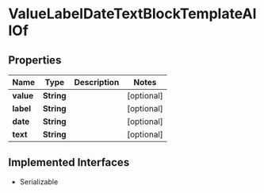 

# ValueLabelDateTextBlockTemplateAllOf


## Properties

Name | Type | Description | Notes
------------ | ------------- | ------------- | -------------
**value** | **String** |  |  [optional]
**label** | **String** |  |  [optional]
**date** | **String** |  |  [optional]
**text** | **String** |  |  [optional]


## Implemented Interfaces

* Serializable


